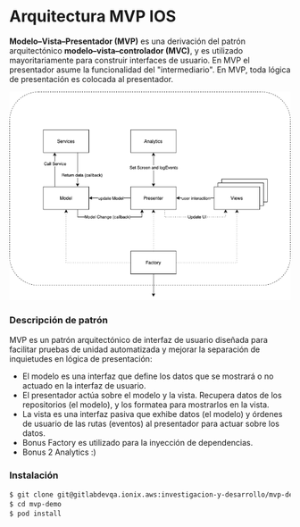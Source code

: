 # Arquitectura MVP IOS
**Modelo–Vista–Presentador (MVP)** es una derivación del patrón arquitectónico **modelo–vista–controlador (MVC)**, y es utilizado mayoritariamente para construir interfaces de usuario.
En MVP el presentador asume la funcionalidad del "intermediario". En MVP, toda lógica de presentación es colocada al presentador.


![Image of MVP](MVP.png)


### Descripción de patrón
MVP es un patrón arquitectónico de interfaz de usuario diseñada para facilitar pruebas de unidad automatizada y mejorar la separación de inquietudes en lógica de presentación:

- El modelo es una interfaz que define los datos que se mostrará o no actuado en la interfaz de usuario.
- El presentador actúa sobre el modelo y la vista. Recupera datos de los repositorios (el modelo), y los formatea para mostrarlos en la vista.
- La vista es una interfaz pasiva que exhibe datos (el modelo) y órdenes de usuario de las rutas (eventos) al presentador para actuar sobre los datos.
- Bonus Factory es utilizado para la inyección de dependencias. 
- Bonus 2 Analytics :)

### Instalación
```sh
$ git clone git@gitlabdevqa.ionix.aws:investigacion-y-desarrollo/mvp-demo.git
$ cd mvp-demo
$ pod install
```

